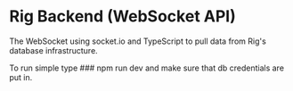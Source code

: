 # Rig Backend (WebSocket API)

The WebSocket using socket.io and TypeScript to pull data from Rig's database infrastructure.

To run simple type ### npm run dev and make sure that db credentials are put in.
